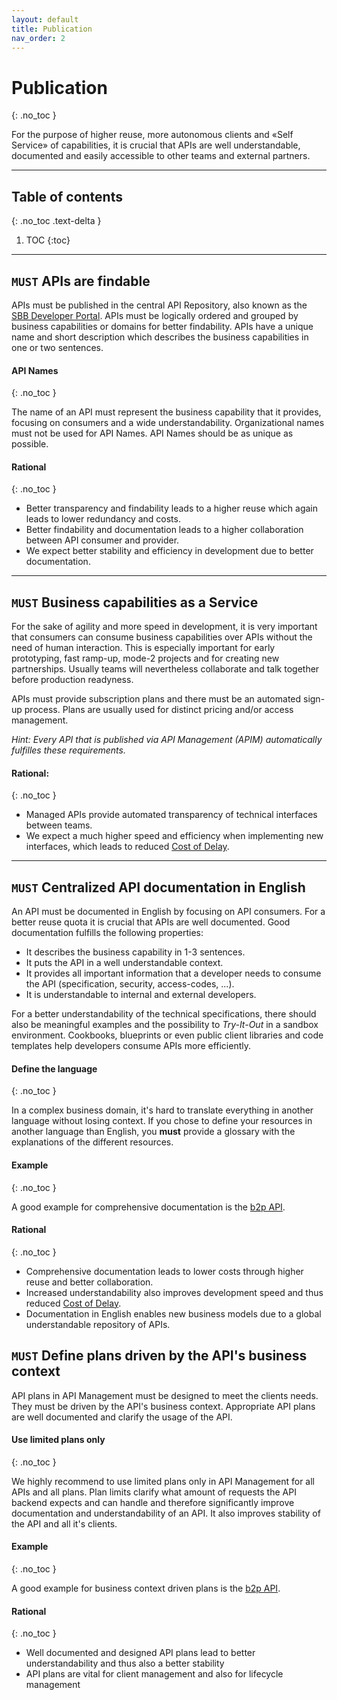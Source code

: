 ```yaml
---
layout: default
title: Publication
nav_order: 2
---
```


Publication
===========
{: .no_toc }

For the purpose of higher reuse, more autonomous clients and «Self Service» of capabilities, it is crucial that APIs are well understandable, documented and easily accessible to other teams and external partners.

---

## Table of contents
{: .no_toc .text-delta }

1. TOC
{:toc}

---

## `MUST` APIs are findable

APIs must be published in the central API Repository, also known as the [SBB Developer Portal](https://developer.sbb.ch). APIs must be logically ordered and grouped by business capabilities or domains for better findability. APIs have a unique name and short description which describes the business capabilities in one or two sentences.

#### API Names
{: .no_toc }

The name of an API must represent the business capability that it provides, focusing on consumers and a wide understandability. Organizational names must not be used for API Names. API Names should be as unique as possible.

#### Rational
{: .no_toc }

- Better transparency and findability leads to a higher reuse which again leads to lower redundancy and costs.
- Better findability and documentation leads to a higher collaboration between API consumer and provider.
- We expect better stability and efficiency in development due to better documentation.

---

## `MUST` Business capabilities as a Service

For the sake of agility and more speed in development, it is very important that consumers can consume business capabilities over APIs without the need of human interaction. This is especially important for early prototyping, fast ramp-up, mode-2 projects and for creating new partnerships. Usually teams will nevertheless collaborate and talk together before production readyness.

APIs must provide subscription plans and there must be an automated sign-up process. Plans are usually used for distinct pricing and/or access management.

*Hint: Every API that is published via API Management (APIM) automatically fulfilles these requirements.*

#### Rational:
{: .no_toc }
- Managed APIs provide automated transparency of technical interfaces between teams.
- We expect a much higher speed and efficiency when implementing new interfaces, which leads to reduced [Cost of Delay](https://en.wikipedia.org/wiki/Cost_of_delay).

---

## `MUST` Centralized API documentation in English

An API must be documented in English by focusing on API consumers. For a better reuse quota it is crucial that APIs are well documented. Good documentation fulfills the following properties:
- It describes the business capability in 1-3 sentences.
- It puts the API in a well understandable context.
- It provides all important information that a developer needs to consume the API (specification, security, access-codes, ...).
- It is understandable to internal and external developers.

For a better understandability of the technical specifications, there should also be meaningful examples and the possibility to *Try-It-Out* in a sandbox environment. Cookbooks, blueprints or even public client libraries and code templates help developers consume APIs more efficiently.

#### Define the language
{: .no_toc }

In a complex business domain, it's hard to translate everything in another language without losing context. If you chose to define your resources in another language than English, you **must** provide a glossary with the explanations of the different resources.

#### Example
{: .no_toc }

A good example for comprehensive documentation is the [b2p API](https://developer.sbb.ch/api/16/b2p).

#### Rational
{: .no_toc }
- Comprehensive documentation leads to lower costs through higher reuse and better collaboration.
- Increased understandability also improves development speed and thus reduced [Cost of Delay](https://en.wikipedia.org/wiki/Cost_of_delay).
- Documentation in English enables new business models due to a global understandable repository of APIs.

## `MUST` Define plans driven by the API's business context

API plans in API Management must be designed to meet the clients needs. They must be driven by the API's business context. Appropriate API plans are well documented and clarify the usage of the API.

#### Use limited plans only
{: .no_toc }

We highly recommend to use limited plans only in API Management for all APIs and all plans. Plan limits clarify what amount of requests the API backend expects and can handle and therefore significantly improve documentation and understandability of an API. It also improves stability of the API and all it's clients.

#### Example
{: .no_toc }

A good example for business context driven plans is the [b2p API](https://developer.sbb.ch/api/16/b2p).

#### Rational
{: .no_toc }

- Well documented and designed API plans lead to better understandability and thus also a better stability
- API plans are vital for client management and also for lifecycle management
